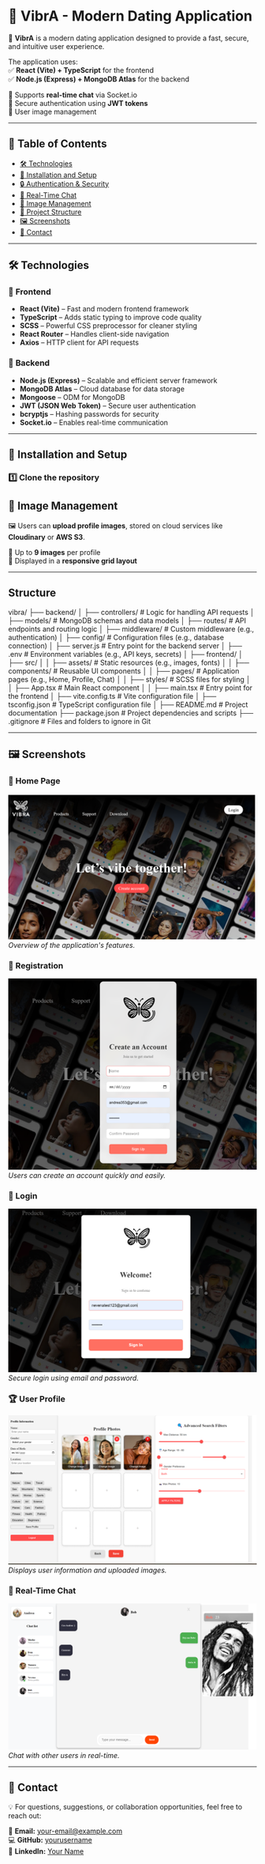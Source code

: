 
# 🎉 VibrA - Modern Dating Application  

🚀 **VibrA** is a modern dating application designed to provide a fast, secure, and intuitive user experience.  

The application uses:  
✅ **React (Vite) + TypeScript** for the frontend  
✅ **Node.js (Express) + MongoDB Atlas** for the backend  

🔹 Supports **real-time chat** via Socket.io  
🔹 Secure authentication using **JWT tokens**  
🔹 User image management  

---

## 📌 Table of Contents  
- [🛠️ Technologies](#️-technologies)  
- [🚀 Installation and Setup](#-installation-and-setup)  
- [🔒 Authentication & Security](#-authentication--security)  
- [💬 Real-Time Chat](#-real-time-chat)  
- [📸 Image Management](#-image-management)  
- [📂 Project Structure](#-project-structure)  
- [🖼️ Screenshots](#-screenshots)  
- [📩 Contact](#-contact)  

---

## 🛠️ Technologies  

### 📌 **Frontend**  
- **React (Vite)** – Fast and modern frontend framework  
- **TypeScript** – Adds static typing to improve code quality  
- **SCSS** – Powerful CSS preprocessor for cleaner styling  
- **React Router** – Handles client-side navigation  
- **Axios** – HTTP client for API requests  

### 🔧 **Backend**  
- **Node.js (Express)** – Scalable and efficient server framework  
- **MongoDB Atlas** – Cloud database for data storage  
- **Mongoose** – ODM for MongoDB  
- **JWT (JSON Web Token)** – Secure user authentication  
- **bcryptjs** – Hashing passwords for security  
- **Socket.io** – Enables real-time communication

- ---

## 🚀 Installation and Setup  

### 1️⃣ Clone the repository  

## 📸 Image Management  
🖼️ Users can **upload profile images**, stored on cloud services like **Cloudinary** or **AWS S3**.  

🔹 Up to **9 images** per profile  
🔹 Displayed in a **responsive grid layout**  

---
## Structure
vibra/
 ├── backend/
 │   ├── controllers/    # Logic for handling API requests
 │   ├── models/         # MongoDB schemas and data models
 │   ├── routes/         # API endpoints and routing logic
 │   ├── middleware/     # Custom middleware (e.g., authentication)
 │   ├── config/         # Configuration files (e.g., database connection)
 │   ├── server.js       # Entry point for the backend server
 │   ├── .env            # Environment variables (e.g., API keys, secrets)
 │
 ├── frontend/
 │   ├── src/
 │   │   ├── assets/     # Static resources (e.g., images, fonts)
 │   │   ├── components/ # Reusable UI components
 │   │   ├── pages/      # Application pages (e.g., Home, Profile, Chat)
 │   │   ├── styles/     # SCSS files for styling
 │   │   ├── App.tsx     # Main React component
 │   │   ├── main.tsx    # Entry point for the frontend
 │   ├── vite.config.ts  # Vite configuration file
 │   ├── tsconfig.json   # TypeScript configuration file
 │
 ├── README.md           # Project documentation
 ├── package.json        # Project dependencies and scripts
 ├── .gitignore          # Files and folders to ignore in Git

---

## 🖼️ Screenshots  

### 📍 Home Page  
![Home Page](screenshots/homePage.png)  
*Overview of the application's features.*  

### 🔐 Registration  
![Registration](screenshots/registration.png)  
*Users can create an account quickly and easily.*  

### 🔑 Login  
![Login](screenshots/login.png)  
*Secure login using email and password.*  

### 🏆 User Profile  
![Profile](screenshots/profilePage.png)  
*Displays user information and uploaded images.*  

### 💬 Real-Time Chat  
![Chat Page](screenshots/chatPage.png)  
*Chat with other users in real-time.*  

---

## 📩 Contact  
💡 For questions, suggestions, or collaboration opportunities, feel free to reach out:  

📧 **Email:** [your-email@example.com](markostojanovic353.com)  
💻 **GitHub:** [yourusername](https://github.com/marko353)  
🔗 **LinkedIn:** [Your Name](https://www.linkedin.com/in/marko-stojanovic-87992b250/)  
